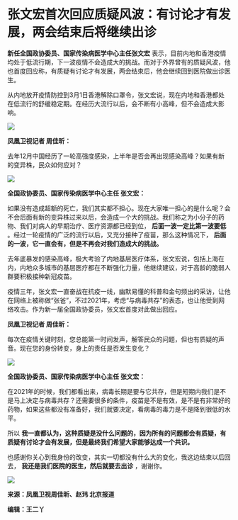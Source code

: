 # 张文宏首次回应质疑风波：有讨论才有发展，两会结束后将继续出诊

**新任全国政协委员、国家传染病医学中心主任张文宏**
表示，目前内地和香港疫情均处于低流行期，下一波疫情不会造成大的挑战。而对于外界曾有的质疑风波，他也首度回应称，有质疑有讨论才有发展，两会结束后，他会继续回到医院做出诊医生。

从内地放开疫情防控到3月1日香港解除口罩令，张文宏说，现在内地和香港都处在低流行的舒缓稳定期。在经历大流行以后，会不断有小高峰，但不会造成大影响。

![](https://inews.gtimg.com/newsapp_bt/0/15718018323/1000)

**凤凰卫视记者 周佳昕：**

去年12月中国经历了一轮高强度感染，上半年是否会再出现感染高峰？如果有新的变异株，民众如何应对？

![](https://inews.gtimg.com/newsapp_bt/0/15718018343/1000)

**全国政协委员、国家传染病医学中心主任 张文宏：**

如果没有造成超额的死亡，我们其实都不担心。现在大家唯一担心的是什么呢？会不会后面有新的变异株过来以后，会造成一个大的挑战。我们称之为小分子的药物、我们对病人的早期治疗、医疗资源都已经到位，
**后面一波一定比第一波要低** 。经过一轮疫情的广泛的流行以后，又充分接种了疫苗，那么这种情况下，
**后面的一波，它一直会有，但是不再会对我们造成大的挑战。**

去年底暴发的感染高峰，极大考验了内地基层医疗体系，张文宏说，包括上海在内，内地众多城市的基层医疗都在不断强化力量，他继续建议，对于高龄的脆弱人群要积极接种新冠疫苗。

疫情三年，张文宏一直奋战在抗疫一线，幽默易懂的科普和金句频出的采访，让他在网络上被称做“张爸”，不过2021年，考虑“与病毒共存”的表态，也让他受到网络攻击。作为新一届全国政协委员，张文宏首度对此做出回应。

**凤凰卫视记者 周佳昕：**

每次在疫情关键时刻，您总能第一时间发声，解答民众的问题，但也有质疑的声音。现在您的身份转变，身上的责任是否发生变化？

![](https://inews.gtimg.com/newsapp_bt/0/15718018360/1000)

**全国政协委员、国家传染病医学中心主任 张文宏：**

在2021年的时候，我们都看出来，病毒长期是要与它共存，但是短期内我们是不是马上决定与病毒共存？还需要很多的条件，疫苗是不是有效，是不是有非常好的药物，如果这些都没有准备好，我们就要决定，看病毒的毒力是不是降到很低的水平。

所以 **我一直都认为，这种质疑是没什么问题的，因为所有的问题都会有质疑，有质疑有讨论才会有发展，但是最终我们希望大家能够达成一个共识。**

也感谢你关心到我身份的改变，其实一切都没有什么大的变化，我这边结束以后回去， **我还是我们医院的医生，然后就要去出诊** ，谢谢你。

![](https://inews.gtimg.com/newsapp_bt/0/15718018606/1000)

**来源：凤凰卫视周佳昕、赵玮 北京报道**

**编辑：王二丫**

